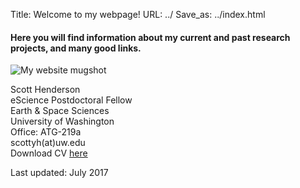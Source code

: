 Title: Welcome to my webpage!
URL: ../
Save_as: ../index.html



#### Here you will find information about my current and past research projects, and many good links.

![My website mugshot]({filename}/images/myphoto.png)

Scott Henderson  
eScience Postdoctoral Fellow  
Earth & Space Sciences  
University of Washington  
Office: ATG-219a  
scottyh(at)uw.edu  
Download CV [here]({filename}/pdfs/CV_Henderson.pdf)  

Last updated: July 2017
